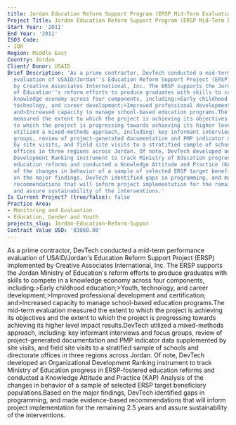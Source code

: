 ```yaml
---
title: Jordan Education Reform Support Program (ERSP Mid-Term Evaluation)
Project Title: Jordan Education Reform Support Program (ERSP Mid-Term Evaluation)
Start Year: '2011'
End Year: '2011'
ISO3 Code:
- JOR
Region: Middle East
Country: Jordan
Client/ Donor: USAID
Brief Description: 'As a prime contractor, DevTech conducted a mid-term performance
  evaluation of USAID/Jordan''s Education Reform Support Project (ERSP) implemented
  by Creative Associates International, Inc. The ERSP supports the Jordan Ministry
  of Education''s reform efforts to produce graduates with skills to compete in a
  knowledge economy across four components, including:>Early childhood education;>Youth,
  technology, and career development;>Improved professional development and certification;
  and>Increased capacity to manage school-based education programs.The mid-term evaluation
  measured the extent to which the project is achieving its objectives and the extent
  to which the project is progressing towards achieving its higher level impact results.DevTech
  utilized a mixed-methods approach, including: key informant interviews and focus
  groups, review of project-generated documentation and PMP indicator data supplemented
  by site visits, and field site visits to a stratified sample of schools and directorate
  offices in three regions across Jordan. Of note, DevTech developed an Organizational
  Development Ranking instrument to track Ministry of Education progress in ERSP-fostered
  education reforms and conducted a Knowledge Attitude and Practice (KAP) Analysis
  of the changes in behavior of a sample of selected ERSP target beneficiary populations.Based
  on the major findings, DevTech identified gaps in programming, and made evidence-based
  recommendations that will inform project implementation for the remaining 2.5 years
  and assure sustainability of the interventions.'
Is Current Project? (true/false): false
Practice Area:
- Monitoring and Evaluation
- Education, Gender and Youth
projects_slug: Jordan-Education-Reform-Suppor
Contract Value USD: '83860.00'
---
```


As a prime contractor, DevTech conducted a mid-term performance evaluation of USAID/Jordan's Education Reform Support Project (ERSP) implemented by Creative Associates International, Inc. The ERSP supports the Jordan Ministry of Education's reform efforts to produce graduates with skills to compete in a knowledge economy across four components, including:>Early childhood education;>Youth, technology, and career development;>Improved professional development and certification; and>Increased capacity to manage school-based education programs.The mid-term evaluation measured the extent to which the project is achieving its objectives and the extent to which the project is progressing towards achieving its higher level impact results.DevTech utilized a mixed-methods approach, including: key informant interviews and focus groups, review of project-generated documentation and PMP indicator data supplemented by site visits, and field site visits to a stratified sample of schools and directorate offices in three regions across Jordan. Of note, DevTech developed an Organizational Development Ranking instrument to track Ministry of Education progress in ERSP-fostered education reforms and conducted a Knowledge Attitude and Practice (KAP) Analysis of the changes in behavior of a sample of selected ERSP target beneficiary populations.Based on the major findings, DevTech identified gaps in programming, and made evidence-based recommendations that will inform project implementation for the remaining 2.5 years and assure sustainability of the interventions.